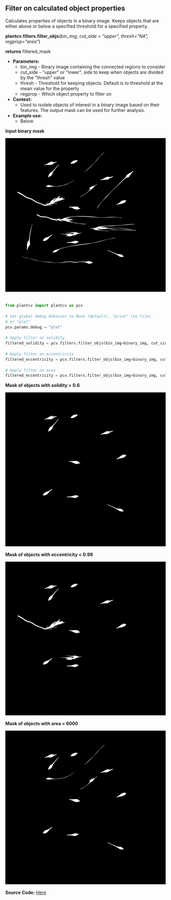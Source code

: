 ## Filter on calculated object properties

Calculates properties of objects in a binary image. 
Keeps objects that are either above or below a specified threshold for a specified property.

**plantcv.filters.filter_objs**(*bin_img, cut_side = "upper", thresh="NA", regprop="area"*)

**returns** filtered_mask

- **Parameters:**
    - bin_img - Binary image containing the connected regions to consider
    - cut_side - "upper" or "lower", side to keep when objects are divided by the "thresh" value
    - thresh - Threshold for keeping objects. Default is to threshold at the mean value for the property
    - regprop - Which object property to filter on
- **Context:**
    - Used to isolate objects of interest in a binary image based on their features. The output mask can be used for further analysis.
- **Example use:**
    - Below


**Input binary mask**

![bin_img](img/documentation_images/filters_filter_objs/example_barley_mask.png)


```python

from plantcv import plantcv as pcv

# Set global debug behavior to None (default), "print" (to file),
# or "plot"
pcv.params.debug = "plot"

# Apply filter on solidity
filtered_solidity = pcv.filters.filter_objs(bin_img=binary_img, cut_side="upper", thresh=0.6, regprop="solidity")

# Apply filter on eccentricity
filtered_eccentricity = pcv.filters.filter_objs(bin_img=binary_img, cut_side="lower", thresh=0.99, regprop="eccentricity")

# Apply filter on area
filtered_eccentricity = pcv.filters.filter_objs(bin_img=binary_img, cut_side="lower", thresh=6000, regprop="area")

```

**Mask of objects with solidity > 0.6**

![count_img](img/documentation_images/filters_filter_objs/example_filter_1.png)

**Mask of objects with eccentricity < 0.99**

![count_img](img/documentation_images/filters_filter_objs/example_filter_2.png)

**Mask of objects with area < 6000**

![count_img](img/documentation_images/filters_filter_objs/example_filter_3.png)

**Source Code:** [Here](https://github.com/danforthcenter/plantcv/blob/main/plantcv/plantcv/filters/filter_objs.py)